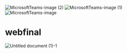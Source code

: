 ![MicrosoftTeams-image (2)](https://user-images.githubusercontent.com/90473306/201595939-b4e74a19-d950-4c71-af02-accd721009ee.png)
![MicrosoftTeams-image (1)](https://user-images.githubusercontent.com/90473306/201595943-d8da06c3-ec5e-4b4e-93d1-f21a3a6e4b38.png)
![MicrosoftTeams-image](https://user-images.githubusercontent.com/90473306/201595944-c316ed90-cf8c-4d1c-899f-c4aabce11026.png)
# webfinal
![Untitled document (1)-1](https://user-images.githubusercontent.com/90473306/201506672-331fb95e-ee0b-4353-80cb-e1f15cea4b05.png)




